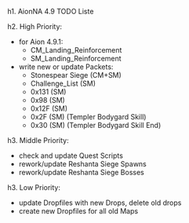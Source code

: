h1. AionNA 4.9 TODO Liste

h2. High Priority:
* for Aion 4.9.1:
  - CM_Landing_Reinforcement
  - SM_Landing_Reinforcement
* write new or update Packets:
  - Stonespear Siege (CM+SM)
  - Challenge_List (SM)
  - 0x131 (SM)
  - 0x98 (SM)
  - 0x12F (SM)
  - 0x2F (SM) (Templer Bodygard Skill)
  - 0x30 (SM) (Templer Bodygard Skill End)

h3. Middle Priority:
* check and update Quest Scripts
* rework/update Reshanta Siege Spawns
* rework/update Reshanta Siege Bosses

h3. Low Priority:
* update Dropfiles with new Drops, delete old drops
* create new Dropfiles for all old Maps
